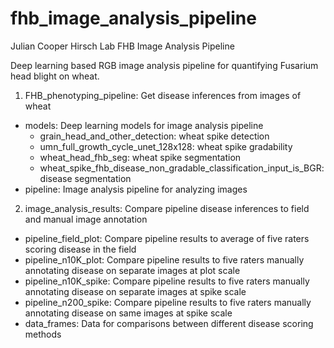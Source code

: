 # fhb_image_analysis_pipeline

Julian Cooper
Hirsch Lab
FHB Image Analysis Pipeline

Deep learning based RGB image analysis pipeline for quantifying Fusarium head blight on wheat. 

1. FHB_phenotyping_pipeline: Get disease inferences from images of wheat
- models: Deep learning models for image analysis pipeline
	- grain_head_and_other_detection: wheat spike detection
	- umn_full_growth_cycle_unet_128x128: wheat spike gradability
	- wheat_head_fhb_seg: wheat spike segmentation
	- wheat_spike_fhb_disease_non_gradable_classification_input_is_BGR: disease segmentation
- pipeline: Image analysis pipeline for analyzing images 

2. image_analysis_results: Compare pipeline disease inferences to field and manual image annotation 
- pipeline_field_plot: Compare pipeline results to average of five raters scoring disease in the field
- pipeline_n10K_plot: Compare pipeline results to five raters manually annotating disease on separate images at plot scale
- pipeline_n10K_spike: Compare pipeline results to five raters manually annotating disease on separate images at spike scale
- pipeline_n200_spike: Compare pipeline results to five raters manually annotating disease on same images at spike scale
- data_frames: Data for comparisons between different disease scoring methods
